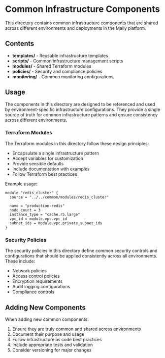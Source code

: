 # Common Infrastructure Components

This directory contains common infrastructure components that are shared across different environments and deployments in the Maily platform.

## Contents

- **templates/** - Reusable infrastructure templates
- **scripts/** - Common infrastructure management scripts
- **modules/** - Shared Terraform modules
- **policies/** - Security and compliance policies
- **monitoring/** - Common monitoring configurations

## Usage

The components in this directory are designed to be referenced and used by environment-specific infrastructure configurations. They provide a single source of truth for common infrastructure patterns and ensure consistency across different environments.

### Terraform Modules

The Terraform modules in this directory follow these design principles:
- Encapsulate a single infrastructure pattern
- Accept variables for customization
- Provide sensible defaults
- Include documentation with examples
- Follow Terraform best practices

Example usage:

```hcl
module "redis_cluster" {
  source = "../../common/modules/redis_cluster"
  
  name = "production-redis"
  node_count = 3
  instance_type = "cache.r5.large"
  vpc_id = module.vpc.vpc_id
  subnet_ids = module.vpc.private_subnet_ids
}
```

### Security Policies

The security policies in this directory define common security controls and configurations that should be applied consistently across all environments. These include:

- Network policies
- Access control policies
- Encryption requirements
- Audit logging configurations
- Compliance controls

## Adding New Components

When adding new common components:
1. Ensure they are truly common and shared across environments
2. Document their purpose and usage
3. Follow infrastructure as code best practices
4. Include appropriate tests and validation
5. Consider versioning for major changes